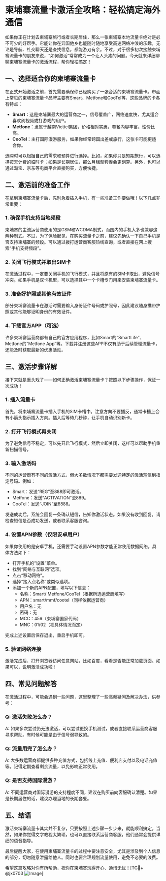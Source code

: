 # 柬埔寨流量卡激活全攻略：轻松搞定海外通信

如果你正在计划去柬埔寨旅行或者长期居住，那么一张柬埔寨本地流量卡绝对是必不可少的好帮手。它能让你在异国他乡也能随时随地享受高速网络冲浪的乐趣，无论是导航、社交聊天还是查找信息，都能游刃有余。不过，对于很多初次接触柬埔寨流量卡的朋友来说，“如何激活”常常成为一个让人头疼的问题。今天就来详细聊聊柬埔寨流量卡的激活流程，帮你轻松搞定！

## 一、选择适合你的柬埔寨流量卡

在正式开始激活之前，首先需要确保你已经购买了一张合适的柬埔寨流量卡。市面上常见的柬埔寨流量卡品牌主要有Smart、Metfone和CooTel等，这些品牌的卡各有特点：

- **Smart**：这是柬埔寨最大的运营商之一，信号覆盖广，网络速度快，尤其适合喜欢刷视频或打游戏的用户。
- **Metfone**：隶属于越南Viettel集团，价格相对实惠，套餐内容丰富，性价比高。
- **CooTel**：主打国际漫游服务，如果你经常跨国出差或旅行，这张卡可能更适合你。

选购时可以根据自己的需求和预算进行选择。比如，如果你只是短期旅行，可以选择按天计费的临时卡；如果是长期居住，那么月租型套餐会更划算。另外，也可以通过淘宝、京东等电商平台直接购买，方便快捷。

## 二、激活前的准备工作

在拿到柬埔寨流量卡后，先别急着插入手机，有一些准备工作要做哦！以下几点非常重要：

### 1. 确保手机支持当地频段
柬埔寨的主流运营商使用的是GSM和WCDMA制式，而国内的手机大多也兼容这两种制式。不过，为了保险起见，在购买流量卡之前，建议先确认一下自己手机是否支持柬埔寨的频段。可以通过拨打运营商客服热线查询，或者直接在网上搜索“手机支持频段”。

### 2. 关闭飞行模式并取出SIM卡
在激活过程中，一定要关闭手机的飞行模式，并且将原有的SIM卡取出，避免信号冲突。如果手机是双卡机型，可以选择其中一个卡槽专门用来安装柬埔寨流量卡。

### 3. 准备好护照或其他有效证件
部分柬埔寨流量卡在激活时需要输入身份证件号码或护照号，因此建议随身携带护照或其他能够证明身份的有效证件。

### 4. 下载官方APP（可选）
许多柬埔寨运营商都有自己的官方应用程序，比如Smart的“SmartLife”、Metfone的“Metfone App”等。下载并注册这些APP不仅有助于后续管理流量卡，还能及时获取最新的优惠活动。

## 三、激活步骤详解

接下来就是重头戏了——如何正确激活柬埔寨流量卡？按照以下步骤操作，保证一次成功！

### 1. 插入流量卡
首先，将柬埔寨流量卡插入手机的SIM卡槽中。注意方向不要插反，通常卡槽上会有小箭头指示插入方向。插入后等待几秒钟，让手机自动识别新卡。

### 2. 打开飞行模式再关闭
为了避免信号不稳定，可以先开启飞行模式，然后立即关闭，这样可以帮助手机重新扫描信号。

### 3. 输入激活码
不同的运营商有不同的激活方式，但大多数情况下都需要发送特定的激活短信到指定号码。例如：

- Smart：发送“REG”至888即可激活。
- Metfone：发送“ACTIVATION”至889。
- CooTel：发送“JOIN”至8888。

发送成功后，系统会回复一条确认短信，告知你激活状态。如果没有收到回复，请检查短信是否成功发送，或者联系客服咨询。

### 4. 设置APN参数（仅限安卓用户）
如果你使用的是安卓手机，还需要手动设置APN参数才能正常使用数据网络。具体方法如下：
- 打开手机的“设置”菜单。
- 找到“网络与互联网”选项。
- 点击“移动网络”。
- 选择“接入点名称”或类似选项。
- 添加一个新的APN配置，填写以下信息：
  - 名称：Smart/ Metfone/CooTel（根据所选运营商填写）
  - APN：smart/mmf/cootel（同样依据运营商）
  - 用户名：无
  - 密码：无
  - MCC：456（柬埔寨国家代码）
  - MNC：01/02（视具体情况而定）

完成上述设置后保存退出，重启手机即可。

### 5. 验证网络连接
激活完成后，打开浏览器访问任意网站，比如百度，看看是否能正常加载页面。如果可以，说明激活成功啦！

## 四、常见问题解答

在激活过程中，可能会遇到一些问题，这里整理了一些高频疑问及解决办法，供参考：

### Q: 激活失败怎么办？
A: 如果多次尝试仍无法激活，可以尝试更换手机测试，或者直接联系运营商客服寻求帮助。有时候可能是由于信号弱导致的。

### Q: 流量用完了怎么办？
A: 大多数运营商都提供多种充值方式，包括线上充值、便利店支付以及电话充值等。记得定期查看剩余流量，以免影响正常使用。

### Q: 是否支持国际漫游？
A: 不同运营商对国际漫游的支持程度不同，建议在购买前向客服确认清楚。如果是长期居住的话，建议办理当地的长期套餐。

## 五、结语

激活柬埔寨流量卡其实并不复杂，只要按照上述步骤一步步来，就能顺利搞定。当然，如果你觉得文字教程太繁琐，也可以直接联系运营商客服，他们通常会提供详细的语音指导。

最后提醒大家，在使用柬埔寨流量卡的过程中要注意安全，尤其是涉及到个人信息的部分，切勿随意泄露给他人。同时也要合理规划流量使用，避免不必要的浪费。

希望这篇攻略对你有所帮助，祝你在柬埔寨玩得开心、通讯无忧！[TG💪+ @jx0703 ![Image](https://github.com/user-attachments/assets/dbca1d08-cadb-493c-b0ec-ad6f7a83f270)]